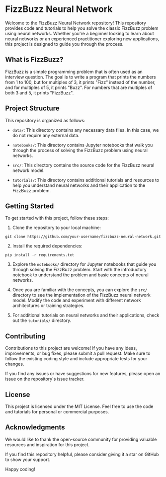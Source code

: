 # FizzBuzz Neural Network

Welcome to the FizzBuzz Neural Network repository! This repository provides code and tutorials to help you solve the classic FizzBuzz problem using neural networks. Whether you're a beginner looking to learn about neural networks or an experienced practitioner exploring new applications, this project is designed to guide you through the process.

## What is FizzBuzz?

FizzBuzz is a simple programming problem that is often used as an interview question. The goal is to write a program that prints the numbers from 1 to 100, but for multiples of 3, it prints "Fizz" instead of the number, and for multiples of 5, it prints "Buzz". For numbers that are multiples of both 3 and 5, it prints "FizzBuzz".

## Project Structure

This repository is organized as follows:

- `data/`: This directory contains any necessary data files. In this case, we do not require any external data.

- `notebooks/`: This directory contains Jupyter notebooks that walk you through the process of solving the FizzBuzz problem using neural networks.

- `src/`: This directory contains the source code for the FizzBuzz neural network model.

- `tutorials/`: This directory contains additional tutorials and resources to help you understand neural networks and their application to the FizzBuzz problem.

## Getting Started

To get started with this project, follow these steps:

1. Clone the repository to your local machine:

`git clone https://github.com/your-username/fizzbuzz-neural-network.git`


2. Install the required dependencies:
   
`pip install -r requirements.txt`


3. Explore the `notebooks/` directory for Jupyter notebooks that guide you through solving the FizzBuzz problem. Start with the introductory notebook to understand the problem and basic concepts of neural networks.

4. Once you are familiar with the concepts, you can explore the `src/` directory to see the implementation of the FizzBuzz neural network model. Modify the code and experiment with different network architectures or training strategies.

5. For additional tutorials on neural networks and their applications, check out the `tutorials/` directory.

## Contributing

Contributions to this project are welcome! If you have any ideas, improvements, or bug fixes, please submit a pull request. Make sure to follow the existing coding style and include appropriate tests for your changes.

If you find any issues or have suggestions for new features, please open an issue on the repository's issue tracker.

## License

This project is licensed under the MIT License. Feel free to use the code and tutorials for personal or commercial purposes.

## Acknowledgments

We would like to thank the open-source community for providing valuable resources and inspiration for this project.

If you find this repository helpful, please consider giving it a star on GitHub to show your support.

Happy coding!
